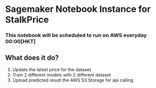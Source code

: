 # Sagemaker Notebook Instance for StalkPrice
### This notebook will be scheduled to run on AWS everyday 00:00[HKT]
## What does it do?
1. Update the latest price for the dataset
2. Train 2 different models with 2 different dataset
3. Upload predicted result the AWS S3 Storage for api calling
